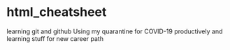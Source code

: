 # html_cheatsheet
learning git and github
Using my quarantine for COVID-19 productively and learning stuff for new career path
